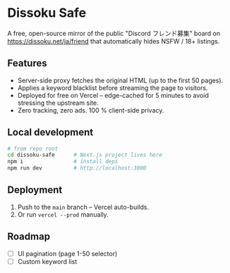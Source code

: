 # Dissoku Safe

A free, open-source mirror of the public "Discord フレンド募集" board on https://dissoku.net/ja/friend that automatically hides NSFW / 18+ listings.

## Features

* Server-side proxy fetches the original HTML (up to the first 50 pages).
* Applies a keyword blacklist before streaming the page to visitors.
* Deployed for free on Vercel – edge-cached for 5 minutes to avoid stressing the upstream site.
* Zero tracking, zero ads. 100 % client-side privacy.

## Local development

```bash
# from repo root
cd dissoku-safe      # Next.js project lives here
npm i                # install deps
npm run dev          # http://localhost:3000
```

## Deployment

1. Push to the `main` branch – Vercel auto-builds.
2. Or run `vercel --prod` manually.

## Roadmap

- [ ] UI pagination (page 1-50 selector)
- [ ] Custom keyword list
